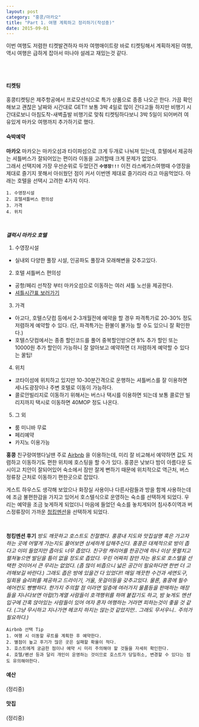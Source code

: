 ```yaml
---
layout: post
category: "홍콩/마카오"
title: "Part 1. 여행 계획하고 정리하기(작성중)"
date: 2015-09-01
---
```


이번 여행도 저렴한 티켓발견하자 마자 여행매이트랑 바로 티켓팅해서 계획하게된 여행,
역시 여행은 급하게 잡아서 떠나야 설레고 재밌는것 같다.

<div class="img_row">
    <img class="col one" src="{{ site.baseurl }}/img/plan_b/hk/1.JPG" alt="" />
    <img class="col one" src="{{ site.baseurl }}/img/plan_b/hk/2.JPG" alt="" />
    <img class="col one" src="{{ site.baseurl }}/img/plan_b/hk/3.JPG" alt="" />
</div>
<br>

<div class="divider"></div>

#### 티켓팅
홍콩티켓팅은 제주항공에서 프로모션식으로 특가 상품으로 종종 나오곤 한다.
가끔 확인해보고 괜찮은 날짜와 시간대로 GET!!
보통 3박 4일로 많이 간다고들 하지만 비행기 시간대로보니 아침도착-새벽출발 비행기로 맞춰 티켓팅하다보니
3박 5일이 되어버려 여유있게 마카오 여행까지 추가하기로 했다.

<div class="divider"></div>

#### 숙박예약
**마카오**
마카오는 마카오섬과 타이파섬으로 크게 두개로 나눠져 있는데, 호텔에서 제공하는 셔틀버스가 잘되어있는 편이라 이동을 고려할때 크게 문제가 없었다.  
그래서 선택지에 가장 우선순위로 두었던건 **`수영장!!!`**
이전 라스베가스여행때 수영장을 제대로 즐기지 못해서 아쉬웠던 점이 커서 이번엔 제대로 즐기리라 라고 마음먹었다.
아래는 호텔을 선택시 고려한 4가지 이다.

```
1. 수영장시설
2. 호텔셔틀버스 편의성
3. 가격
4. 위치
```

<div class="img_row">
    <img class="col one" src="{{ site.baseurl }}/img/plan_b/hk/4.JPG" alt="" />
    <img class="col one" src="{{ site.baseurl }}/img/plan_b/hk/5.JPG" alt="" />
    <img class="col one" src="{{ site.baseurl }}/img/plan_b/hk/6.JPG" alt="" />
</div>

**_갤럭시 마카오 호텔_**

1. 수영장시설
  - 실내외 다양한 풀장 시설, 인공파도 풀장과 모래해변을 갖추고있다.
2. 호텔 셔틀버스 편의성
  - 공항/페리 선착장 부터 마카오섬으로 이동하는 여러 셔틀 노선을 제공한다.
  - [셔틀시간표 보러가기](http://www.galaxymacau.com/en/getting-here/free-shuttle-bus)
3. 가격
  - 아고다, 호텔스닷컴 등에서 2-3개월전에 예약을 할 경우 파격특가로 20-30% 정도 저렴하게 예약할 수 있다. (단, 파격특가는 환불이 불가능 할 수도 있으니 잘 확인한다.)
  - 호텔스닷컴에서는 종종 할인코드를 풀어 중복할인받으면 8% 추가 할인 또는 10000원 추가 할인이 가능하니 잘 알아보고 예약하면 더 저렴하게 예약할 수 있다는 꿀팁!
4. 위치
  - 코타이섬에 위치하고 있지만 10-30분간격으로 운행하는 셔틀버스를 잘 이용하면 세나도광장이나 주변 호텔로 이동이 가능하다.
  - 콜로안빌리지로 이동하기 위해서는 버스나 택시를 이용하면 되는데 보통 콜로안 빌리지까지 택시로 이동하면 40MOP 정도 나온다.
5. 그 외
  - 룸 미니바 무료
  - 페리예약
  - 카지노 이용가능



**홍콩**
친구랑여행다닐땐 주로 [Airbnb](http://www.airbnb.com) 을 이용하는데,
미리 잘 비교해서 예약하면 값도 저렴하고 이동하기도 편한 위치에 호스팅을 할 수가 있다.
홍콩은 낮보다 밤이 아름다운 도시이고 치안이 잘되어있어 숙소에서 잠만 잘게 뻔하기 때문에 위치적으로 역근처, 버스정류장 근처로 이동하기 편한곳으로 잡았다.

게스트 하우스도 생각해 보았으나 화장실 사용이나 다른사람들과 방을 함께 사용하는데에 조금 불편한감을 가지고 있어서
호스텔식으로 운영하는 숙소를 선택하게 되었다.
우리는 예약을 조금 늦게하게 되었더니 마음에 들었던 숙소를 놓치게되어 침사추이역과 버스정류장이 가까운 [청킹멘션](https://www.airbnb.co.kr/rooms/5700239)을 선택하게 되었다.

<div class="img_row">
    <img class="col one" src="{{ site.baseurl }}/img/plan_b/hk/4.JPG" alt="" />
    <img class="col two" src="{{ site.baseurl }}/img/plan_b/hk/5.JPG" alt="" />
</div>


**청킹멘션 후기**
_방도 깨끗하고 호스트도 친절했다.
홍콩내 지도와 맛집설명 혹은 가고자 하는 곳에 어떻게 가는지도 물어보면 상세하게 답해주신다.
홍콩은 대체적으로 방이 좁다고 이미 들었지만 좁아도 너무 좁았다.
친구랑 캐리어를 한공간에 하나 이상 못펼치고 펼쳐놓으면 발딛을 틈이 없을 정도로 좁았다.
우린 어짜피 잠만 자는 용도로 호스텔을 선택한 것이어서 큰 무리는 없었다.
(좀 많이 비좁으니 넓은 공간이 필요하다면 한번 더 고려해보길 바란다.)
그래도 좁은 방에 있을건 다 있었다!! 매일 깨끗한 수건과 세면도구, 일회용 슬리퍼를 제공하고
드라이기, 거울, 옷걸이등을 갖추고있다. 물론, 홍콩에 필수 에어컨도 빵빵하다.
한가지 주의할 점 이라면 일층에 여러가지 물품등을 판매하는 매장들을 지나다보면 아랍(?)계열 사람들이
호객행위를 하며 붙잡기도 하고, 밤 늦게도 멘션 입구에 간혹 앉아있는 사람들이 있어
여자 혼자 여행하는 거라면 피하는것이 좋을 것 같다.
(그냥 무시하고 지나가면 헤코지 하지는 않는것 같았지만.. 그래도 무서우니.. 주의가 필요하다.)_

```
Airbnb 선택 Tip
1. 여행 시 이동할 루트를 계획한 후 예약한다.
2. 별점이 높고 후기가 많은 곳은 실패할 확율이 적다.
3. 호스트에게 궁금한 점이나 예약 시 미리 주의해야 할 것들을 자세히 확인한다.
4. 호텔/펜션 등과 달리 개인이 운영하는 것이므로 호스트가 당일취소, 변경할 수 있다는 점도 유의해야한다.
```
<div class="divider"></div>

#### 예산
(정리중)

<div class="divider"></div>

#### 맛집
(정리중)

